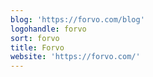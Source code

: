 ```yaml
---
blog: 'https://forvo.com/blog'
logohandle: forvo
sort: forvo
title: Forvo
website: 'https://forvo.com/'
---
```

